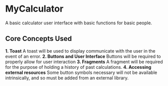 # MyCalculator
A basic calculator user interface with basic functions for basic people.

## Core Concepts Used
**1. Toast**
	A toast will be used to display communicate with the user in the event of an error.
**2. Buttons and User Interface**
	Buttons will be required to properly allow for user interaction
**3. Fragments**
	A fragment will be required for the purpose of holding a history of past calculations.
**4. Accessing external resources**
	Some button symbols necessary will not be available intrinsically, and so must be added from an external library.
